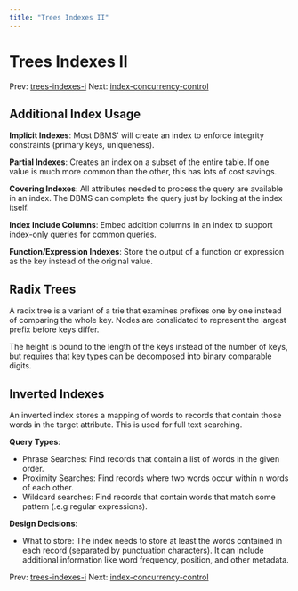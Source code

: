 ```yaml
---
title: "Trees Indexes II"
---
```


# Trees Indexes II

Prev: [trees-indexes-i](trees-indexes-i.md)
Next: [index-concurrency-control](index-concurrency-control.md)

## Additional Index Usage

**Implicit Indexes**: Most DBMS' will create an index to enforce integrity constraints (primary keys, uniqueness).

**Partial Indexes**: Creates an index on a subset of the entire table. If one value is much more common than the other, this has lots of cost savings.

**Covering Indexes**: All attributes needed to process the query are available in an index. The DBMS can complete the query just by looking at the index itself.

**Index Include Columns**: Embed addition columns in an index to support index-only queries for common queries.

**Function/Expression Indexes**: Store the output of a function or expression as the key instead of the original value.

## Radix Trees

A radix tree is a variant of a trie that examines prefixes one by one instead of comparing the whole key. Nodes are conslidated to represent the largest prefix before keys differ.

The height is bound to the length of the keys instead of the number of keys, but requires that key types can be decomposed into binary comparable digits.

## Inverted Indexes

An inverted index stores a mapping of words to records that contain those words in the target attribute. This is used for full text searching.

**Query Types**:
- Phrase Searches: Find records that contain a list of words in the given order.
- Proximity Searches: Find records where two words occur within n words of each other.
- Wildcard searches: Find records that contain words that match some pattern (.e.g regular expressions).

**Design Decisions**:
- What to store: The index needs to store at least the words contained in each record (separated by punctuation characters). It can include additional information like word frequency, position, and other metadata.

Prev: [trees-indexes-i](trees-indexes-i.md)
Next: [index-concurrency-control](index-concurrency-control.md)
